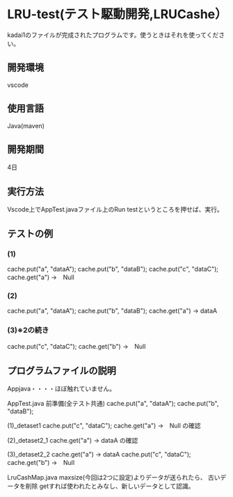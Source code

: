 # LRU-test(テスト駆動開発,LRUCashe）
kadai1のファイルが完成されたプログラムです。使うときはそれを使ってください。

## 開発環境
vscode


## 使用言語
Java(maven)

## 開発期間
4日


## 実行方法
Vscode上でAppTest.javaファイル上のRun testというところを押せば、実行。

## テストの例
### (1)
cache.put("a", "dataA");
cache.put("b", "dataB");
cache.put("c", "dataC");
cache.get("a") →　Null

### (2)
cache.put("a", "dataA");
cache.put("b", "dataB");
cache.get("a") → dataA
### (3)※2の続き
cache.put("c", "dataC");
cache.get("b") →　Null


## プログラムファイルの説明
Appjava・・・・ほぼ触れていません。

AppTest.java
前準備(全テスト共通)
cache.put("a", "dataA");
cache.put("b", "dataB");

(1)_detaset1
cache.put("c", "dataC");
cache.get("a") →　Null
の確認

(2)_detaset2_1
cache.get("a") → dataA
の確認

(3)_detaset2_2
cache.get("a") → dataA
cache.put("c", "dataC");
cache.get("b") →　Null

LruCashMap.java
maxsize(今回は2つに設定)よりデータが送られたら、
古いデータを削除
getすれば使われたとみなし、新しいデータとして認識。




